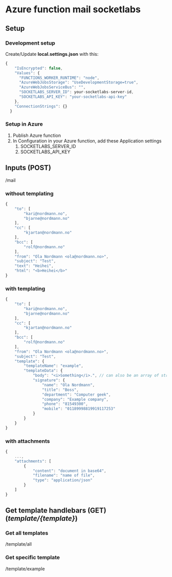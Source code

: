 # Azure function mail socketlabs

## Setup

### Development setup

Create/Update **local.settings.json** with this:
```javascript
{
    "IsEncrypted": false,
    "Values": {
      "FUNCTIONS_WORKER_RUNTIME": "node",
      "AzureWebJobsStorage": "UseDevelopmentStorage=true",
      "AzureWebJobsServiceBus": "",
      "SOCKETLABS_SERVER_ID": your-socketlabs-server-id,
      "SOCKETLABS_API_KEY": "your-socketlabs-api-key"
    },
    "ConnectionStrings": {}
  }
```

### Setup in Azure

1. Publish Azure function
1. In Configuration in your Azure function, add these Application settings
    1. SOCKETLABS_SERVER_ID
    1. SOCKETLABS_API_KEY

## Inputs (POST)

/mail

### without templating

```javascript
{
    "to": [
        "kari@nordmann.no",
        "bjarne@nordmann.no"
    ],
    "cc": [
        "kjartan@nordmann.no"
    ],
    "bcc": [
        "rolf@nordmann.no"
    ],
	"from": "Ola Nordmann <ola@nordmann.no>",
	"subject": "Test",
	"text": "Heihei",
	"html": "<b>Heihei</b>"
}
```

### with templating

```javascript
{
    "to": [
        "kari@nordmann.no",
        "bjarne@nordmann.no"
    ],
    "cc": [
        "kjartan@nordmann.no"
    ],
    "bcc": [
        "rolf@nordmann.no"
    ],
    "from": "Ola Nordmann <ola@nordmann.no>",
    "subject": "Test",
    "template": {
        "templateName": "example",
        "templateData": {
            "body": "<i>Something</i>.", // can also be an array of strings
            "signature": {
                "name": "Ola Nordmann",
                "title": "Boss",
                "department": "Computer geek",
                "company": "Example company",
                "phone": "81549300",
                "mobile": "01189998819919117253"
            }
        }
    }
}
```

### with attachments

```javascript
{
    ...,
    "attachments": [
        {
            "content": "document in base64",
            "filename": "name of file",
            "type": "application/json"
        }
    ]
}
```

## Get template handlebars (GET) (*template/{template}*)

### Get all templates
/template/all


### Get specific template
/template/example

